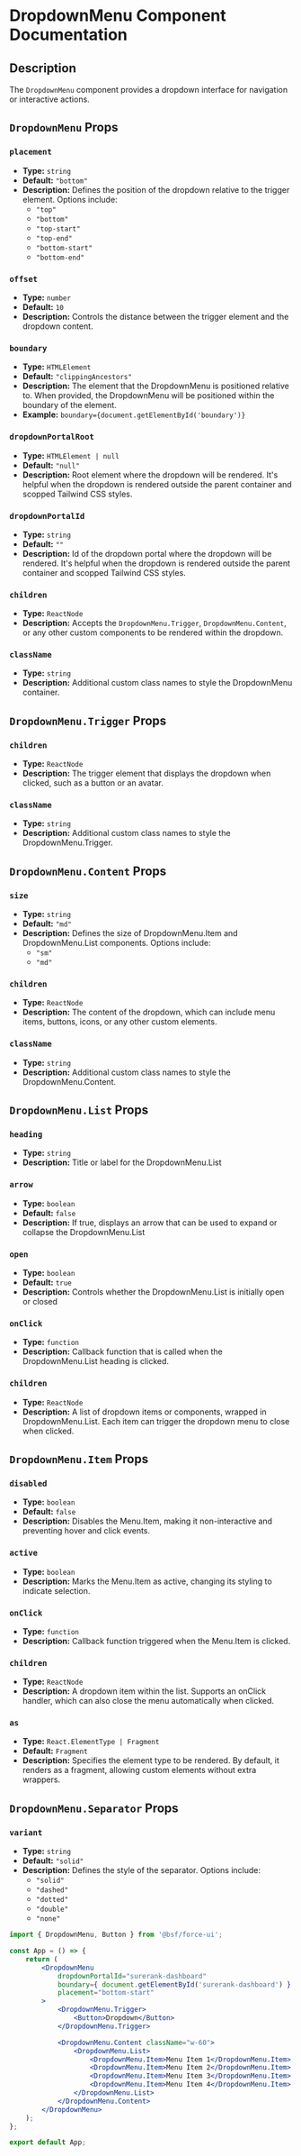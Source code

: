 # DropdownMenu Component Documentation

## Description

The `DropdownMenu` component provides a dropdown interface for navigation or interactive actions. 

## `DropdownMenu` Props

### `placement`
- **Type:** `string`
- **Default:** `"bottom"`
- **Description:** Defines the position of the dropdown relative to the trigger element. Options include:
  - `"top"`
  - `"bottom"`
  - `"top-start"`
  - `"top-end"`
  - `"bottom-start"`
  - `"bottom-end"`

### `offset`
- **Type:** `number`
- **Default:** `10`
- **Description:** Controls the distance between the trigger element and the dropdown content.

### `boundary`
- **Type:** `HTMLElement`
- **Default:** `"clippingAncestors"`
- **Description:** The element that the DropdownMenu is positioned relative to. When provided, the DropdownMenu will be positioned within the boundary of the element.
- **Example:** `boundary={document.getElementById('boundary')}`

### `dropdownPortalRoot`
- **Type:** `HTMLElement | null`
- **Default:** `"null"`
- **Description:** Root element where the dropdown will be rendered. It's helpful when the dropdown is rendered outside the parent container and scopped Tailwind CSS styles.

### `dropdownPortalId`
- **Type:** `string`
- **Default:** `""`
- **Description:** Id of the dropdown portal where the dropdown will be rendered. It's helpful when the dropdown is rendered outside the parent container and scopped Tailwind CSS styles.

### `children`
- **Type:** `ReactNode`
- **Description:** Accepts the `DropdownMenu.Trigger`, `DropdownMenu.Content`, or any other custom components to be rendered within the dropdown.

### `className`
- **Type:** `string`
- **Description:** Additional custom class names to style the DropdownMenu container.

## `DropdownMenu.Trigger` Props

### `children`
- **Type:** `ReactNode`
- **Description:** The trigger element that displays the dropdown when clicked, such as a button or an avatar.

### `className`
- **Type:** `string`
- **Description:** Additional custom class names to style the DropdownMenu.Trigger.

## `DropdownMenu.Content` Props

### `size`
- **Type:** `string`
- **Default:** `"md"`
- **Description:** Defines the size of DropdownMenu.Item and DropdownMenu.List components. Options include:
  - `"sm"`
  - `"md"`

### `children`
- **Type:** `ReactNode`
- **Description:** The content of the dropdown, which can include menu items, buttons, icons, or any other custom elements.

### `className`
- **Type:** `string`
- **Description:** Additional custom class names to style the DropdownMenu.Content.

## `DropdownMenu.List` Props

### `heading`
- **Type:** `string`
- **Description:** Title or label for the DropdownMenu.List

### `arrow`
- **Type:** `boolean`
- **Default:** `false`
- **Description:** If true, displays an arrow that can be used to expand or collapse the DropdownMenu.List

### `open`
- **Type:** `boolean`
- **Default:** `true`
- **Description:** Controls whether the DropdownMenu.List is initially open or closed

### `onClick`
- **Type:** `function`
- **Description:** Callback function that is called when the DropdownMenu.List heading is clicked.

### `children`
- **Type:** `ReactNode`
- **Description:** A list of dropdown items or components, wrapped in DropdownMenu.List. Each item can trigger the dropdown menu to close when clicked.

## `DropdownMenu.Item` Props

### `disabled`
- **Type:** `boolean`
- **Default:** `false`
- **Description:** Disables the Menu.Item, making it non-interactive and preventing hover and click events.

### `active`
- **Type:** `boolean`
- **Description:** Marks the Menu.Item as active, changing its styling to indicate selection.

### `onClick`
- **Type:** `function`
- **Description:** Callback function triggered when the Menu.Item is clicked.

### `children`
- **Type:** `ReactNode`
- **Description:** A dropdown item within the list. Supports an onClick handler, which can also close the menu automatically when clicked.

### `as`
- **Type:** `React.ElementType | Fragment`
- **Default:** `Fragment`
- **Description:** Specifies the element type to be rendered. By default, it renders as a fragment, allowing custom elements without extra wrappers.

## `DropdownMenu.Separator` Props

### `variant`
- **Type:** `string`
- **Default:** `"solid"`
- **Description:** Defines the style of the separator. Options include:
  - `"solid"`
  - `"dashed"`
  - `"dotted"`
  - `"double"`
  - `"none"`

```jsx
import { DropdownMenu, Button } from '@bsf/force-ui';

const App = () => {
    return (
        <DropdownMenu 
            dropdownPortalId="surerank-dashboard" 
            boundary={ document.getElementById('surerank-dashboard') }
            placement="bottom-start"
        >
            <DropdownMenu.Trigger>
                <Button>Dropdown</Button>
            </DropdownMenu.Trigger>

            <DropdownMenu.Content className="w-60">
                <DropdownMenu.List>
                    <DropdownMenu.Item>Menu Item 1</DropdownMenu.Item>
                    <DropdownMenu.Item>Menu Item 2</DropdownMenu.Item>
                    <DropdownMenu.Item>Menu Item 3</DropdownMenu.Item>
                    <DropdownMenu.Item>Menu Item 4</DropdownMenu.Item>
                </DropdownMenu.List>
            </DropdownMenu.Content>
        </DropdownMenu>
    );
};

export default App;
```